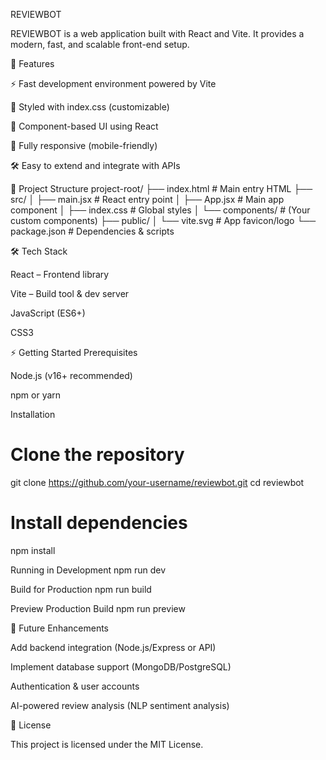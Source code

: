 REVIEWBOT

REVIEWBOT is a web application built with React and Vite. It provides a modern, fast, and scalable front-end setup.

🚀 Features

⚡ Fast development environment powered by Vite

🎨 Styled with index.css (customizable)

🧩 Component-based UI using React

📱 Fully responsive (mobile-friendly)

🛠 Easy to extend and integrate with APIs

📂 Project Structure
project-root/
├── index.html          # Main entry HTML
├── src/
│   ├── main.jsx        # React entry point
│   ├── App.jsx         # Main app component
│   ├── index.css       # Global styles
│   └── components/     # (Your custom components)
├── public/
│   └── vite.svg        # App favicon/logo
└── package.json        # Dependencies & scripts

🛠️ Tech Stack

React – Frontend library

Vite – Build tool & dev server

JavaScript (ES6+)

CSS3

⚡ Getting Started
Prerequisites

Node.js
 (v16+ recommended)

npm or yarn

Installation
# Clone the repository
git clone https://github.com/your-username/reviewbot.git
cd reviewbot

# Install dependencies
npm install

Running in Development
npm run dev



Build for Production
npm run build

Preview Production Build
npm run preview

📌 Future Enhancements

Add backend integration (Node.js/Express or API)

Implement database support (MongoDB/PostgreSQL)

Authentication & user accounts

AI-powered review analysis (NLP sentiment analysis)

📄 License

This project is licensed under the MIT License.
